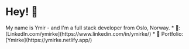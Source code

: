 <h1>Hey! 👋</h1>
My name is Ymir - and I'm a full stack developer from Oslo, Norway.
* <span title="LinkedIn (Best place to get in touch with me)">🤵</span>: [LinkedIn.com/ymirke](https://www.linkedin.com/in/ymirke/)
* <span title="Portfolio">🌅</span> Portfolio: [Ymirke](https://ymirke.netlify.app/)
